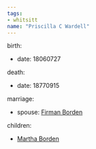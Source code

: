 ```yaml
---
tags:
- whitsitt
name: "Priscilla C Wardell"
---
```


birth:
  - date: 18060727

death:
  - date: 18770915

marriage:
  - spouse: [Firman Borden](Firman%20Borden.md)   

children:
  - [Martha Borden](Martha%20Borden.md)
